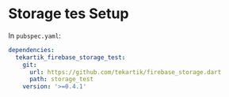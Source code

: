 # Storage tes Setup

In `pubspec.yaml`:

```yaml
dependencies:
  tekartik_firebase_storage_test:
    git:
      url: https://github.com/tekartik/firebase_storage.dart
      path: storage_test
    version: '>=0.4.1'
```
